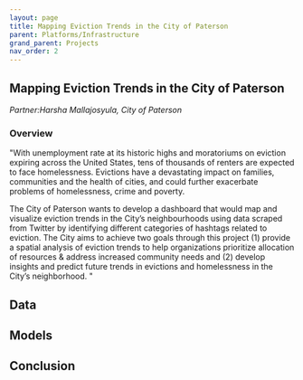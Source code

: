```yaml
---
layout: page
title: Mapping Eviction Trends in the City of Paterson 
parent: Platforms/Infrastructure
grand_parent: Projects 
nav_order: 2
---
```



## Mapping Eviction Trends in the City of Paterson 
*Partner:Harsha Mallajosyula, City of Paterson*

### Overview

"With unemployment rate at its historic highs and moratoriums on eviction expiring across the United States, tens of thousands of renters are expected to face homelessness. Evictions have a devastating impact on families, communities and the health of cities, and could further exacerbate problems of homelessness, crime and poverty. 

The City of Paterson wants to develop a dashboard that would map and visualize eviction trends in the City’s neighbourhoods using data scraped from Twitter by identifying different categories of hashtags related to eviction. The City aims to achieve two goals through this project (1) provide a spatial analysis of eviction trends to help organizations prioritize allocation of resources & address increased community needs and (2) develop insights and predict future trends in evictions and homelessness in the City’s neighborhood. "

## Data

## Models

## Conclusion


```python

```